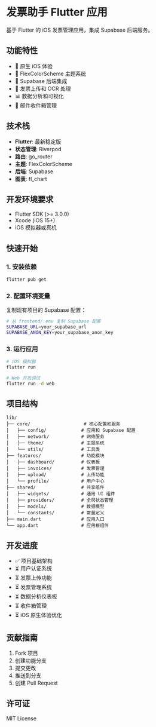 # 发票助手 Flutter 应用

基于 Flutter 的 iOS 发票管理应用，集成 Supabase 后端服务。

## 功能特性

- 📱 原生 iOS 体验
- 🎨 FlexColorScheme 主题系统
- 🔗 Supabase 后端集成
- 📄 发票上传和 OCR 处理
- 📊 数据分析和可视化
- 📧 邮件收件箱管理

## 技术栈

- **Flutter**: 最新稳定版
- **状态管理**: Riverpod
- **路由**: go_router
- **主题**: FlexColorScheme
- **后端**: Supabase
- **图表**: fl_chart

## 开发环境要求

- Flutter SDK (>= 3.0.0)
- Xcode (iOS 15+)
- iOS 模拟器或真机

## 快速开始

### 1. 安装依赖

```bash
flutter pub get
```

### 2. 配置环境变量

复制现有项目的 Supabase 配置：

```bash
# 从 frontend/.env 复制 Supabase 配置
SUPABASE_URL=your_supabase_url
SUPABASE_ANON_KEY=your_supabase_anon_key
```

### 3. 运行应用

```bash
# iOS 模拟器
flutter run

# Web 开发调试
flutter run -d web
```

## 项目结构

```
lib/
├── core/                    # 核心配置和服务
│   ├── config/             # 应用和 Supabase 配置
│   ├── network/            # 网络服务
│   ├── theme/              # 主题系统
│   └── utils/              # 工具类
├── features/               # 功能模块
│   ├── dashboard/          # 仪表板
│   ├── invoices/           # 发票管理
│   ├── upload/             # 上传功能
│   └── profile/            # 用户中心
├── shared/                 # 共享组件
│   ├── widgets/            # 通用 UI 组件
│   ├── providers/          # 全局状态管理
│   ├── models/             # 数据模型
│   └── constants/          # 常量定义
├── main.dart               # 应用入口
└── app.dart                # 应用根组件
```

## 开发进度

- ✅ 项目基础架构
- ⏳ 用户认证系统
- ⏳ 发票上传功能
- ⏳ 发票管理系统
- ⏳ 数据分析仪表板
- ⏳ 收件箱管理
- ⏳ iOS 原生体验优化

## 贡献指南

1. Fork 项目
2. 创建功能分支
3. 提交更改
4. 推送到分支
5. 创建 Pull Request

## 许可证

MIT License